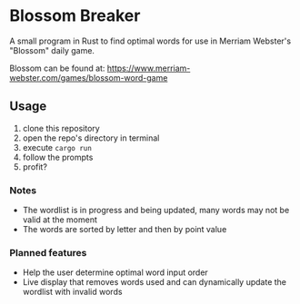 # Blossom Breaker
A small program in Rust to find optimal words for use in Merriam Webster's "Blossom" daily game.

Blossom can be found at: https://www.merriam-webster.com/games/blossom-word-game

## Usage
1. clone this repository
2. open the repo's directory in terminal
3. execute `cargo run`
4. follow the prompts
5. profit?

### Notes
- The wordlist is in progress and being updated, many words may not be valid at the moment
- The words are sorted by letter and then by point value

### Planned features
- Help the user determine optimal word input order
- Live display that removes words used and can dynamically update the wordlist with invalid words
